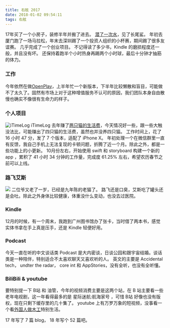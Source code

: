 ```yaml
---
title: 右舷 2017
date: 2018-01-02 09:54:11
tags: 右舷
---
```

17年买了一个小房子，装修半年并搬了进去。
[潜了一次水](http://starb.me/2017/11/21/dive2017/)，见了长尾鲨。
年初去厦门跑了一场马拉松，年末去深圳踢了一个投资人组织的小杯赛，期间踢了很多友谊赛。
几乎完成了一个创业项目。
不记得读了多少书，Kindle 的磨损程度还一般，并且没有坏。
还保持着跑半个小时热身再踢两个小时球，最后十分钟才抽筋的体力。

### 工作
今年依然在做[OpenPlay](https://openplay.com)，上半年忙一个新版本，下半年比较懒散和盲目，可能做不了太久了。固然有市场上对于这种增值服务不认可的原因，我们团队本身自由散慢也确实不像很有生命力的样子。

### 个人项目
![](http:///2018-01-02-iTimelog.png "iTimeLog")
iTimeLog 去年赚了[两只猫的生活费](http://starb.me/2017/01/07/starboard-2016/)，今天情况好一些，跟一些大触没法比，可能赚出了四只猫的生活费，虽然也并没养四只猫。
工作时间上，花了 16 小时 47 分，发了 7 个版本，适配了 iPhone X。
年初处理一个在微信群里一直有反馈，我自己手机上无法复现的卡顿问题，折腾了近一个月。除此之外，都是一些功能上的小更新。
10月份左右，开始使用 swift 和 storyboard 构建一个新的 app ，累积了 41 小时 34 分钟的工作量，完成度 61.25% 左右，希望农历春节之前可以上线。

### 路飞艾斯
![](http://oaaaw441f.bkt.clouddn.com/2018-01-02-ace%20%26%20luffy.png)
二位爷又老了一岁，已经是九年陈的老猫了。
路飞还是口臭，艾斯吃了罐头还是会吐。除此之外身体比较健康，体重没什么变动，也没去过医院。

### Kindle
12月的时候，有一个周末，我跑到广州图书馆办了张卡，当时借了两本书，感觉实体书拿在手上真是压手，还是 Kindle 轻便好用。

### Podcast
今天一直在听的中文谈话类 Podcast 是大内密谈，日谈公园和跟宇宙结婚。谈话类是一种陪伴，特别适合不太喜欢聊天又喜欢听的人。
英文的主要是 Accidental tech， undter the radar， core  int 和 AppStories，没有全听，也没有全听懂。

### BiliBili & youtube
要特别提一下 B站 和 油管，今年的视频消费主要是这两个站，在 B 站主要看一些老年电视剧，这一年看得最多的是 星际迷航:航海家号 ，可惜 B站 好像也没有版权，现在只剩下缓存里的几十集了。
youtube 上有万罗万象的短视频，没事看一个看[外国人做木工](https://www.youtube.com/channel/UC6pdMJwtkbCNoQRwbaNt77A)特别生活。

17 年写了 7 篇 blog， 18 年写个 52 篇吧。


